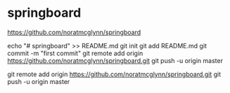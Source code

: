 # springboard
https://github.com/noratmcglynn/springboard

echo "# springboard" >> README.md
git init
git add README.md
git commit -m "first commit"
git remote add origin https://github.com/noratmcglynn/springboard.git
git push -u origin master

git remote add origin https://github.com/noratmcglynn/springboard.git
git push -u origin master
